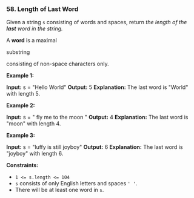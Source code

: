### 58\. Length of Last Word

Given a string `s` consisting of words and spaces, return _the length of the **last** word in the string._

A **word** is a maximal

substring

consisting of non-space characters only.

**Example 1:**

**Input:** s = "Hello World"
**Output:** 5
**Explanation:** The last word is "World" with length 5.

**Example 2:**

**Input:** s = "   fly me   to   the moon  "
**Output:** 4
**Explanation:** The last word is "moon" with length 4.

**Example 3:**

**Input:** s = "luffy is still joyboy"
**Output:** 6
**Explanation:** The last word is "joyboy" with length 6.

**Constraints:**

*   `1 <= s.length <= 104`
*   `s` consists of only English letters and spaces `' '`.
*   There will be at least one word in `s`.
